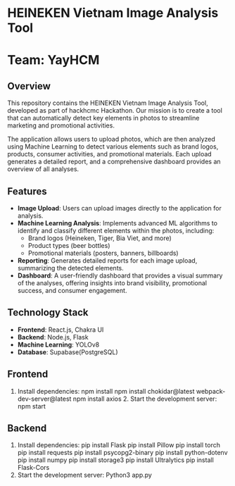 # HEINEKEN Vietnam Image Analysis Tool
# Team: YayHCM

## Overview
This repository contains the HEINEKEN Vietnam Image Analysis Tool, developed as part of hackhcmc Hackathon. Our mission is to create a tool that can automatically detect key elements in photos to streamline marketing and promotional activities.

The application allows users to upload photos, which are then analyzed using Machine Learning to detect various elements such as brand logos, products, consumer activities, and promotional materials. Each upload generates a detailed report, and a comprehensive dashboard provides an overview of all analyses.

## Features
- **Image Upload**: Users can upload images directly to the application for analysis.
- **Machine Learning Analysis**: Implements advanced ML algorithms to identify and classify different elements within the photos, including:
  - Brand logos (Heineken, Tiger, Bia Viet, and more)
  - Product types (beer bottles)
  - Promotional materials (posters, banners, billboards)
- **Reporting**: Generates detailed reports for each image upload, summarizing the detected elements.
- **Dashboard**: A user-friendly dashboard that provides a visual summary of the analyses, offering insights into brand visibility, promotional success, and consumer engagement.

## Technology Stack
- **Frontend**: React.js, Chakra UI 
- **Backend**: Node.js, Flask
- **Machine Learning**: YOLOv8
- **Database**: Supabase(PostgreSQL)


## Frontend 
  1.	Install dependencies:
npm install
npm install chokidar@latest webpack-dev-server@latest
npm install axios
	2.	Start the development server:
npm start

## Backend

  1.	Install dependencies:
pip install Flask
pip install Pillow
pip install torch
pip install requests
pip install psycopg2-binary
pip install python-dotenv
pip install numpy
pip install storage3
pip install Ultralytics
pip install Flask-Cors
  2. Start the development server:
Python3 app.py
